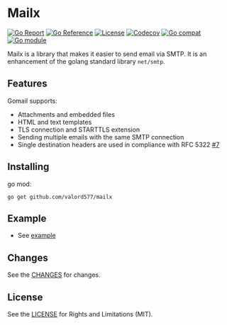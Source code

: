 Mailx
======

[![Go Report](https://goreportcard.com/badge/github.com/valord577/mailx)](https://goreportcard.com/report/github.com/valord577/mailx)
[![Go Reference](https://pkg.go.dev/badge/github.com/valord577/mailx.svg)](https://pkg.go.dev/github.com/valord577/mailx)
[![License](https://img.shields.io/github/license/valord577/mailx)](LICENSE)
[![Codecov](https://codecov.io/gh/valord577/mailx/branch/main/graph/badge.svg?token=GXGTBNC94F)](https://codecov.io/gh/valord577/mailx)
[![Go compat](https://img.shields.io/github/go-mod/go-version/valord577/mailx?label=compatibility)](#)
[![Go module](https://badge.fury.io/go/github.com%2Fvalord577%2Fmailx.svg)](https://badge.fury.io/go/github.com%2Fvalord577%2Fmailx)

Mailx is a library that makes it easier to send email via SMTP. It is an enhancement of the golang standard library `net/smtp`.

Features
------

Gomail supports:

- Attachments and embedded files
- HTML and text templates
- TLS connection and STARTTLS extension
- Sending multiple emails with the same SMTP connection
- Single destination headers are used in compliance with RFC 5322 [#7](https://github.com/valord577/mailx/pull/7)

Installing
------

go mod:

```shell
go get github.com/valord577/mailx
```

Example
------

- See [example](example_test.go)

Changes
------

See the [CHANGES](CHANGE.md) for changes.

License
------

See the [LICENSE](LICENSE) for Rights and Limitations (MIT).
